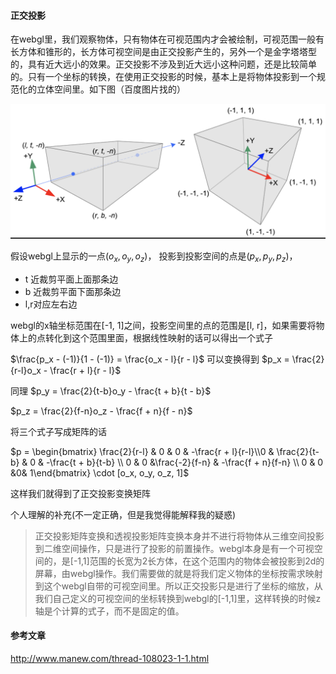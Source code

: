 #### 正交投影

在webgl里，我们观察物体，只有物体在可视范围内才会被绘制，可视范围一般有长方体和锥形的，长方体可视空间是由正交投影产生的，另外一个是金字塔塔型的，具有近大远小的效果。正交投影不涉及到近大远小这种问题，还是比较简单的。只有一个坐标的转换，在使用正交投影的时候，基本上是将物体投影到一个规范化的立体空间里。如下图（百度图片找的）

![image-20210208175930365](images/image-20210208175930365.png)

假设webgl上显示的一点$(o_x,o_y,o_z)$， 投影到投影空间的点是$(p_x, p_y, p_z)$，

- t 近裁剪平面上面那条边
- b 近裁剪平面下面那条边
- l,r对应左右边

webgl的x轴坐标范围在[-1, 1]之间，投影空间里的点的范围是[l, r]，如果需要将物体上的点转化到这个范围里面，根据线性映射的话可以得出一个式子

$\frac{p_x - (-1)}{1 - (-1)} = \frac{o_x - l}{r - l}$ 可以变换得到 $p_x = \frac{2}{r-l}o_x - \frac{r + l}{r - l}$

同理 $p_y = \frac{2}{t-b}o_y - \frac{t + b}{t - b}$

$p_z = \frac{2}{f-n}o_z - \frac{f + n}{f - n}$

将三个式子写成矩阵的话

$p = \begin{bmatrix} \frac{2}{r-l} & 0 & 0 & -\frac{r + l}{r-l}\\0 & \frac{2}{t-b}  & 0 & -\frac{t + b}{t-b} \\ 0 & 0 &\frac{-2}{f-n} & -\frac{f + n}{f-n} \\ 0 & 0 &0& 1\end{bmatrix} \cdot [o_x, o_y, o_z, 1]$



这样我们就得到了正交投影变换矩阵



个人理解的补充(不一定正确，但是我觉得能解释我的疑惑)

> 正交投影矩阵变换和透视投影矩阵变换本身并不进行将物体从三维空间投影到二维空间操作，只是进行了投影的前置操作。webgl本身是有一个可视空间的，是[-1,1]范围的长宽为2长方体，在这个范围内的物体会被投影到2d的屏幕，由webgl操作。我们需要做的就是将我们定义物体的坐标按需求映射到这个webgl自带的可视空间里。所以正交投影只是进行了坐标的缩放，从我们自己定义的可视空间的坐标转换到webgl的[-1,1]里，这样转换的时候z轴是个计算的式子，而不是固定的值。



#### 参考文章

http://www.manew.com/thread-108023-1-1.html

